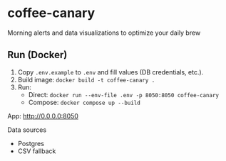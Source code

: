 # coffee-canary
Morning alerts and data visualizations to optimize your daily brew

## Run (Docker)

1. Copy `.env.example` to `.env` and fill values (DB credentials, etc.).
2. Build image: `docker build -t coffee-canary .`
3. Run:
	- Direct: `docker run --env-file .env -p 8050:8050 coffee-canary`
	- Compose: `docker compose up --build`

App: http://0.0.0.0:8050

Data sources
- Postgres
- CSV fallback
